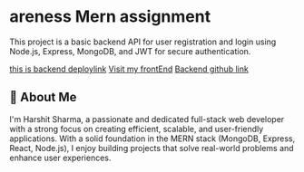 
<h1>areness Mern assignment</h1>

This project is a basic backend API for user registration and login using Node.js, Express, MongoDB, and JWT for secure authentication.

  <a href="https://areness-assignment-wjeu.onrender.com/home">this is backend deploylink</a>
  <a href="https://arenessharshitmern.netlify.app/">Visit my frontEnd</a>
  <a href="https://arenessharshitmern.netlify.app/">Backend github link</a>
  



<h2>🚀 About Me</h2>
I'm Harshit Sharma, a passionate and dedicated full-stack web developer with a strong focus on creating efficient, scalable, and user-friendly applications. With a solid foundation in the MERN stack (MongoDB, Express, React, Node.js), I enjoy building projects that solve real-world problems and enhance user experiences.


 
